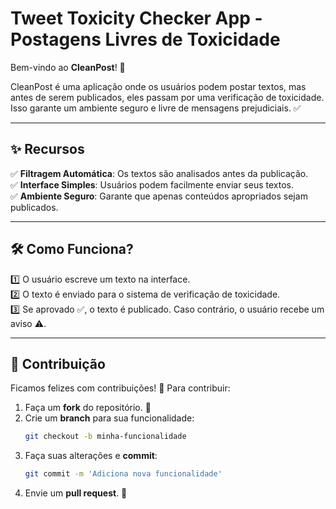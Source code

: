 # Tweet Toxicity Checker App - Postagens Livres de Toxicidade

Bem-vindo ao **CleanPost**! 🚀

CleanPost é uma aplicação onde os usuários podem postar textos, mas antes de serem publicados, eles passam por uma verificação de toxicidade. Isso garante um ambiente seguro e livre de mensagens prejudiciais. ✅

---

## ✨ Recursos
✅ **Filtragem Automática**: Os textos são analisados antes da publicação.  
✅ **Interface Simples**: Usuários podem facilmente enviar seus textos.  
✅ **Ambiente Seguro**: Garante que apenas conteúdos apropriados sejam publicados.

---


## 🛠️ Como Funciona?

1️⃣ O usuário escreve um texto na interface.  
2️⃣ O texto é enviado para o sistema de verificação de toxicidade.  
3️⃣ Se aprovado ✅, o texto é publicado. Caso contrário, o usuário recebe um aviso ⚠️.

---

## 🤝 Contribuição

Ficamos felizes com contribuições! 🎉 Para contribuir:

1. Faça um **fork** do repositório. 🍴
2. Crie um **branch** para sua funcionalidade:  
   ```bash
   git checkout -b minha-funcionalidade
   ```
3. Faça suas alterações e **commit**:  
   ```bash
   git commit -m 'Adiciona nova funcionalidade'
   ```
4. Envie um **pull request**. 🚀
